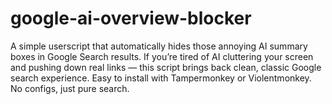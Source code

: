 # google-ai-overview-blocker
A simple userscript that automatically hides those annoying AI summary boxes in Google Search results. If you’re tired of AI cluttering your screen and pushing down real links — this script brings back clean, classic Google search experience. Easy to install with Tampermonkey or Violentmonkey. No configs, just pure search.
